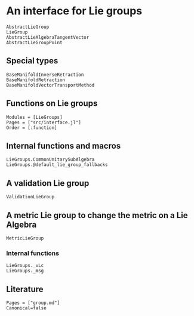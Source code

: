 # An interface for Lie groups

```@docs
AbstractLieGroup
LieGroup
AbstractLieAlgebraTangentVector
AbstractLieGroupPoint
```

## Special types

```@docs
BaseManifoldInverseRetraction
BaseManifoldRetraction
BaseManifoldVectorTransportMethod
```

## Functions on Lie groups

```@autodocs
Modules = [LieGroups]
Pages = ["src/interface.jl"]
Order = [:function]
```

## Internal functions and macros

```@docs
LieGroups.CommonUnitarySubAlgebra
LieGroups.@default_lie_group_fallbacks
```

## A validation Lie group

```@docs
ValidationLieGroup
```

## A metric Lie group to change the metric on a Lie Algebra

```@docs
MetricLieGroup
```

### Internal functions

```@docs
LieGroups._vLc
LieGroups._msg
```

## Literature

```@bibliography
Pages = ["group.md"]
Canonical=false
```